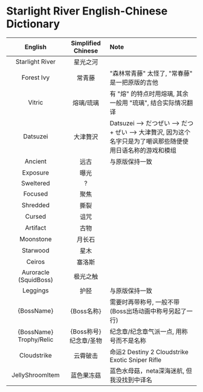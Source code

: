 ﻿# Starlight River English-Chinese Dictionary

| English | Simplified Chinese | Note |
| :---: | :---: | :--- |
| Starlight River | 星光之河 |  |
| Forest Ivy | 常青藤 | "森林常青藤" 太怪了, "常春藤" 是一把原版的吉他 |
| Vitric | 熔璃/琉璃 | 有 "熔" 的特点时用熔璃, 其余一般用 "琉璃", 结合实际情况翻译 |
| Datsuzei | 大津贅沢 | Datsuzei --> だつぜい --> だつ + ぜい --> 大津贅沢, 因为这个名字只是为了嘲讽那些随便使用日语名称的游戏和模组 |
| Ancient | 远古 | 与原版保持一致 |
| Exposure | 曝光 |  |
| Sweltered | ? |  |
| Focused | 聚焦 |  |
| Shredded | 撕裂 |  |
| Cursed | 诅咒 |  |
| Artifact | 古物 |  |
| Moonstone | 月长石 |  |
| Starwood | 星木 |  |
| Ceiros | 塞洛斯 |  |
| Auroracle (SquidBoss) | 极光之触 |  |
| Leggings | 护胫 | 与原版保持一致 |
| {BossName} | {Boss名称} | 需要时再带称号, 一般不带 (Boss出场动画中称号另起了一行) |
| {BossName} Trophy/Relic | {Boss称号}纪念章/圣物 | 纪念章/纪念章气派一点, 用称号而不是名称 |
| Cloudstrike | 云霄破击 | 命运2 Destiny 2 Cloudstrike Exotic Sniper Rifle |
| JellyShroomItem | 蓝色果冻菇 | 蓝色水母菇，neta深海迷航, 但我没找到中译名 |